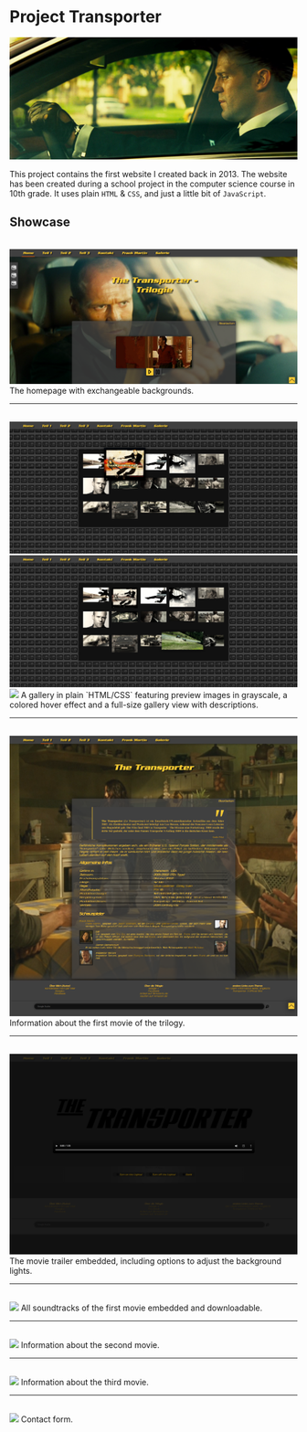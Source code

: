 # Project Transporter

![The Transporter](./Bilder/gallery/7.png)

This project contains the first website I created back in 2013.
The website has been created during a school project in the computer science course in 10th grade.
It uses plain `HTML` & `CSS`, and just a little bit of `JavaScript`.

## Showcase

<br>

<img src="Showcase/home_driver.png" />
The homepage with exchangeable backgrounds.

<hr>
<br>

<img src="Showcase/gallery.png" />

<img src="Showcase/gallery2.png" />

<img src="Showcase/gallery3.png" />
A gallery in plain `HTML/CSS` featuring preview images in grayscale, a colored hover effect and a full-size gallery view with descriptions.

<hr>
<br>

<img src="Showcase/part_1.png" />
Information about the first movie of the trilogy.

<hr>
<br>

<img src="Showcase/part_1_trailer.png" />
The movie trailer embedded, including options to adjust the background lights.

<hr>
<br>

<img src="Showcase/part_1_soundtracks.png" />
All soundtracks of the first movie embedded and downloadable.

<hr>
<br>

<img src="Showcase/part_2.png" />
Information about the second movie.

<hr>
<br>

<img src="Showcase/part_3.png" />
Information about the third movie.

<hr>
<br>

<img src="Showcase/kontakt.png" />
Contact form.
